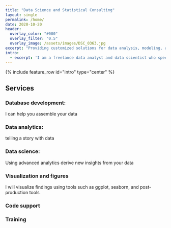 ```yaml
---
title: "Data Science and Statistical Consulting"
layout: single
permalink: /home/
date: 2020-10-20
header:
  overlay_color: "#000"
  overlay_filter: "0.5"
  overlay_image: /assets/images/DSC_0363.jpg
excerpt: "Providing customized solutions for data analysis, modeling, and visualization"
intro: 
  - excerpt: 'I am a freelance data analyst and data scientist who specializes in transforming data to insights. I work across the data science pipeline.'
---
```

{% include feature_row id="intro" type="center" %}
## Services
### <i class="fas fa-database"></i> Database development:
I can help you assemble your data

### <i class="far fa-chart-bar"></i> Data analytics: 
telling a story with data

### <i class="fab fa-think-peaks"></i> Data science:
Using advanced analytics derive new insights from your data

### <i class="fas fa-pen-fancy"></i> Visualization and figures
I will visualize findings using tools such as ggplot, seaborn, and post-production tools

### <i class="fas fa-code-branch"></i> Code support


### <i class="fas fa-chalkboard"></i> Training